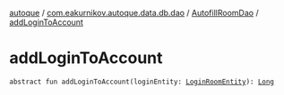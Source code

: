 [autoque](../../index.md) / [com.eakurnikov.autoque.data.db.dao](../index.md) / [AutofillRoomDao](index.md) / [addLoginToAccount](./add-login-to-account.md)

# addLoginToAccount

`abstract fun addLoginToAccount(loginEntity: `[`LoginRoomEntity`](../../com.eakurnikov.autoque.data.db.entity/-login-room-entity/index.md)`): `[`Long`](https://kotlinlang.org/api/latest/jvm/stdlib/kotlin/-long/index.html)
